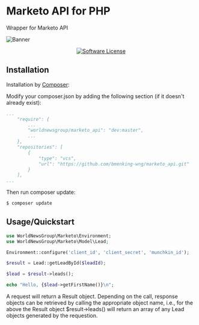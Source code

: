 Marketo API for PHP
===================

Wrapper for Marketo API

![Banner]()

<p align="center">
<a href="LICENSE"><img src="https://img.shields.io/github/license/bmenking-wng/marketo_api" alt="Software License"></img></a>
</p>

## Installation

Installation by [Composer](https://getcomposer.org/):

Modify your composer.json by adding the following section (if it doesn't already exist):

```yaml
...
    "require": {
        ...
        "worldnewsgroup/marketo_api": "dev:master",
        ...
    },
    "repositories": [
        {
            "type": "vcs",
            "url": "https://github.com/bmenking-wng/marketo_api.git"
        }
    ],
...
```

Then run composer update:

```bash
$ composer update
```

## Usage/Quickstart

```php
use WorldNewsGroup\Marketo\Environment;
use WorldNewsGroup\Marketo\Model\Lead;

Environment::configure('client_id', 'client_secret', 'munchkin_id');

$result = Lead::getLeadById($leadId);

$lead = $result->leads();

echo "Hello, {$lead->getFirstName()}\n";

```

A request will return a Result object.  Depending on the call, response objects can be retrieved by
calling the appropriate object name, i.e., for the above the Result object $result->leads() will
return an array of any Lead objects generated by the requestion.



